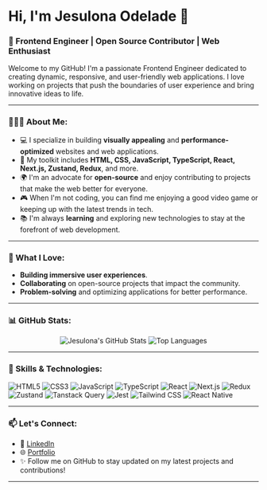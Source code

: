 # Hi, I'm Jesulona Odelade 👋

### 🚀 Frontend Engineer | Open Source Contributor | Web Enthusiast

Welcome to my GitHub! I'm a passionate Frontend Engineer dedicated to creating dynamic, responsive, and user-friendly web applications. I love working on projects that push the boundaries of user experience and bring innovative ideas to life.

---

### 👨🏽‍💻 About Me:
- 💻 I specialize in building **visually appealing** and **performance-optimized** websites and web applications.
- 🎨 My toolkit includes **HTML, CSS, JavaScript, TypeScript, React, Next.js, Zustand, Redux**, and more.
- 🌍 I'm an advocate for **open-source** and enjoy contributing to projects that make the web better for everyone.
- 🎮 When I'm not coding, you can find me enjoying a good video game or keeping up with the latest trends in tech.
- 📚 I'm always **learning** and exploring new technologies to stay at the forefront of web development.

---

### 🌟 What I Love:
- **Building immersive user experiences**.
- **Collaborating** on open-source projects that impact the community.
- **Problem-solving** and optimizing applications for better performance.

---

### 📊 GitHub Stats:

<p align="center">
  <img src="https://github-readme-stats.vercel.app/api?username=Joshjay05&show_icons=true&theme=radical" alt="Jesulona's GitHub Stats" />
  <img src="https://github-readme-stats.vercel.app/api/top-langs/?username=Joshjay05&layout=compact&theme=radical" alt="Top Languages" />
</p>

---

### 🚀 Skills & Technologies:

<p align="left">
  <img src="https://img.shields.io/badge/HTML5-E34F26?style=for-the-badge&logo=html5&logoColor=white" alt="HTML5"/>
  <img src="https://img.shields.io/badge/CSS3-1572B6?style=for-the-badge&logo=css3&logoColor=white" alt="CSS3"/>
  <img src="https://img.shields.io/badge/JavaScript-F7DF1E?style=for-the-badge&logo=javascript&logoColor=black" alt="JavaScript"/>
  <img src="https://img.shields.io/badge/TypeScript-007ACC?style=for-the-badge&logo=typescript&logoColor=white" alt="TypeScript"/>
  <img src="https://img.shields.io/badge/React-61DAFB?style=for-the-badge&logo=react&logoColor=black" alt="React"/>
  <img src="https://img.shields.io/badge/Next.js-000000?style=for-the-badge&logo=next.js&logoColor=white" alt="Next.js"/>
  <img src="https://img.shields.io/badge/Redux-764ABC?style=for-the-badge&logo=redux&logoColor=white" alt="Redux"/>
  <img src="https://img.shields.io/badge/Zustand-EB5A46?style=for-the-badge&logoColor=white" alt="Zustand"/>
  <img src="https://img.shields.io/badge/Tanstack%20Query-FF4154?style=for-the-badge&logo=react-query&logoColor=white" alt="Tanstack Query"/>
  <img src="https://img.shields.io/badge/Jest-C21325?style=for-the-badge&logo=jest&logoColor=white" alt="Jest"/>
  <img src="https://img.shields.io/badge/TailwindCSS-38B2AC?style=for-the-badge&logo=tailwind-css&logoColor=white" alt="Tailwind CSS"/>
  <img src="https://img.shields.io/badge/React%20Native-61DAFB?style=for-the-badge&logo=react&logoColor=black" alt="React Native"/>
</p>

---

### 📫 Let's Connect:

- 💼 [LinkedIn](https://www.linkedin.com/in/jesulona-odelade/)
- 🌐 [Portfolio](https://j-portfolio-lyart.vercel.app/)
- ✨ Follow me on GitHub to stay updated on my latest projects and contributions!

---
